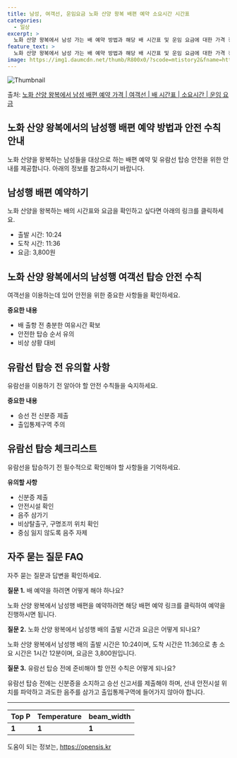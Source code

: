 ```yaml
---
title: 남성, 여객선, 운임요금 노화 산양 왕복 배편 예약 소요시간 시간표
categories:
  - 일상
excerpt: >
  노화 산양 왕복에서 남성 가는 배 예약 방법과 해당 배 시간표 및 운임 요금에 대한 가격 정보를 안내 드리겠습니다. 안전하고 재밋는 남성행 여행을 위해 아래 정보 참고하시기 바랍니다. 남성행 배편 예약하기 👈 클릭노화 산양 왕복에서 남성행 배 시간표출발 시간도착 시간소요 시간선박명요금10:2411:361시간 12분섬사랑1호3,800원남성행 배편 예약하기 👈 클릭노화 산양 왕복에서의 남성행 여객선 탑승 안전 수칙노화 산양 왕복에서 여객선을 이용하는 남성들을 위한 안전 수칙에 대해 알아봅시다. 중요한 내용 1) 배 출항 전 충분한 여유시간 확보: 출발 시간을 확인하고 혼잡을 피하기 위해 미리 매표소에 가서 충분한 여유시간을 가지고 탑승합니다. 2) 안전한 탑승 순서 유의: 배가 도착하여 내린 차와 사람들이 ..
feature_text: >
  노화 산양 왕복에서 남성 가는 배 예약 방법과 해당 배 시간표 및 운임 요금에 대한 가격 정보를 안내 드리겠습니다. 안전하고 재밋는 남성행 여행을 위해 아래 정보 참고하시기 바랍니다. 남성행 배편 예약하기 👈 클릭노화 산양 왕복에서 남성행 배 시간표출발 시간도착 시간소요 시간선박명요금10:2411:361시간 12분섬사랑1호3,800원남성행 배편 예약하기 👈 클릭노화 산양 왕복에서의 남성행 여객선 탑승 안전 수칙노화 산양 왕복에서 여객선을 이용하는 남성들을 위한 안전 수칙에 대해 알아봅시다. 중요한 내용 1) 배 출항 전 충분한 여유시간 확보: 출발 시간을 확인하고 혼잡을 피하기 위해 미리 매표소에 가서 충분한 여유시간을 가지고 탑승합니다. 2) 안전한 탑승 순서 유의: 배가 도착하여 내린 차와 사람들이 ..
image: https://img1.daumcdn.net/thumb/R800x0/?scode=mtistory2&fname=https%3A%2F%2Fblog.kakaocdn.net%2Fdn%2FzN6fD%2FbtsHBCxkg0a%2F7YxKUfPH6FtQNiil81KIVK%2Fimg.webp
---
```


![Thumbnail](https://img1.daumcdn.net/thumb/R800x0/?scode=mtistory2&fname=https%3A%2F%2Fblog.kakaocdn.net%2Fdn%2FzN6fD%2FbtsHBCxkg0a%2F7YxKUfPH6FtQNiil81KIVK%2Fimg.webp)

<p>출처: <a href="https://opensis.kr/entry/%EB%85%B8%ED%99%94-%EC%82%B0%EC%96%91-%EC%99%95%EB%B3%B5%EC%97%90%EC%84%9C-%EB%82%A8%EC%84%B1-%EB%B0%B0%ED%8E%B8-%EC%98%88%EC%95%BD-%EA%B0%80%EA%B2%A9-%EC%97%AC%EA%B0%9D%EC%84%A0-%EB%B0%B0-%EC%8B%9C%EA%B0%84%ED%91%9C-%EC%86%8C%EC%9A%94%EC%8B%9C%EA%B0%84-%EC%9A%B4%EC%9E%84-%EC%9A%94%EA%B8%88" rel="dofollow">노화 산양 왕복에서 남성 배편 예약 가격 | 여객선 | 배 시간표 | 소요시간 | 운임 요금</a> </p>

## 노화 산양 왕복에서의 남성행 배편 예약 방법과 안전 수칙 안내



노화 산양을 왕복하는 남성들을 대상으로 하는 배편 예약 및 유람선 탑승 안전을 위한 안내를 제공합니다. 아래의 정보를 참고하시기 바랍니다.

## 남성행 배편 예약하기

노화 산양을 왕복하는 배의 시간표와 요금을 확인하고 싶다면 아래의 링크를 클릭하세요.

  * 출발 시간: 10:24
  * 도착 시간: 11:36
  * 요금: 3,800원



## 노화 산양 왕복에서의 남성행 여객선 탑승 안전 수칙

여객선을 이용하는데 있어 안전을 위한 중요한 사항들을 확인하세요.

**중요한 내용**

  * 배 출항 전 충분한 여유시간 확보
  * 안전한 탑승 순서 유의
  * 비상 상황 대비



## 유람선 탑승 전 유의할 사항

유람선을 이용하기 전 알아야 할 안전 수칙들을 숙지하세요.

**중요한 내용**

  * 승선 전 신분증 제출
  * 출입통제구역 주의



## 유람선 탑승 체크리스트

유람선을 탑승하기 전 필수적으로 확인해야 할 사항들을 기억하세요.

**유의할 사항**

  * 신분증 제출
  * 안전시설 확인
  * 음주 삼가기
  * 비상탈출구, 구명조끼 위치 확인
  * 중심 잃지 않도록 음주 자제



## 자주 묻는 질문 FAQ

자주 묻는 질문과 답변을 확인하세요.

**질문 1.** 배 예약을 하려면 어떻게 해야 하나요?

노화 산양 왕복에서 남성행 배편을 예약하려면 해당 배편 예약 링크를 클릭하여 예약을 진행하시면 됩니다.

**질문 2.** 노화 산양 왕복에서 남성행 배의 출발 시간과 요금은 어떻게 되나요?

노화 산양 왕복에서 남성행 배의 출발 시간은 10:24이며, 도착 시간은 11:36으로 총 소요 시간은 1시간 12분이며, 요금은
3,800원입니다.

**질문 3.** 유람선 탑승 전에 준비해야 할 안전 수칙은 어떻게 되나요?

유람선 탑승 전에는 신분증을 소지하고 승선 신고서를 제출해야 하며, 선내 안전시설 위치를 파악하고 과도한 음주를 삼가고 출입통제구역에
들어가지 않아야 합니다.

* * *

Top P | Temperature | beam_width  
---|---|---  
**1** | **1** | **1**

 

도움이 되는 정보는, <a href="https://opensis.kr" rel="dofollow">https://opensis.kr</a>


